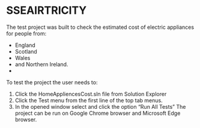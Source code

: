 # SSEAIRTRICITY

The test project was built to check the estimated cost of electric appliances for people from:
- England
- Scotland
- Wales
- and Northern Ireland.
- 
To test the project the user needs to:
1. Click the HomeAppliencesCost.sln file from Solution Explorer
2. Click the Test menu from the first line of the top tab menus.
3. In the opened window select and click the option “Run All Tests”
The project can be run on Google Chrome browser and Microsoft Edge browser.
